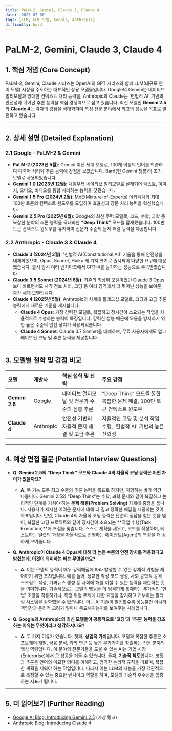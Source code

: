 ```yaml
---
title: PaLM-2, Gemini, Claude 3, Claude 4
date: '2025-07-06'
tags: [LLM, 대표 모델, Google, Anthropic]
difficulty: hard
---
```


# PaLM-2, Gemini, Claude 3, Claude 4

## 1. 핵심 개념 (Core Concept)

PaLM-2, Gemini, Claude 시리즈는 OpenAI의 GPT 시리즈와 함께 LLM(대규모 언어 모델) 시장을 주도하는 대표적인 상용 모델들입니다. Google의 Gemini는 네이티브 멀티모달과 방대한 컨텍스트 처리 능력을, Anthropic의 Claude는 '헌법적 AI' 기반의 안전성과 뛰어난 추론 능력을 핵심 경쟁력으로 삼고 있습니다. 최신 모델인 **Gemini 2.5**와 **Claude 4**는 각자의 강점을 극대화하며 특정 전문 분야에서 최고의 성능을 목표로 발전하고 있습니다.

______________________________________________________________________

## 2. 상세 설명 (Detailed Explanation)

### 2.1 Google - PaLM-2 & Gemini

- **PaLM-2 (2023년 5월)**: Gemini 이전 세대 모델로, 100개 이상의 언어를 학습하여 다국어 처리와 추론 능력에 강점을 보였습니다. Bard(현 Gemini 챗봇)의 초기 모델로 사용되었습니다.
- **Gemini 1.0 (2023년 12월)**: 처음부터 네이티브 멀티모달로 설계되어 텍스트, 이미지, 오디오, 비디오를 통합 처리하는 능력을 갖췄습니다.
- **Gemini 1.5 Pro (2024년 2월)**: MoE(Mixture-of-Experts) 아키텍처와 최대 100만 토큰의 컨텍스트 윈도우를 도입하여 효율성과 장문 처리 능력을 혁신했습니다.
- **Gemini 2.5 Pro (2025년 6월)**: Google의 최신 주력 모델로, 코드, 수학, 과학 등 복잡한 분야의 추론 능력을 극대화한 **"Deep Think"** 모드를 탑재했습니다. 100만 토큰 컨텍스트 윈도우를 유지하며 전문가 수준의 문제 해결 능력을 제공합니다.

### 2.2 Anthropic - Claude 3 & Claude 4

- **Claude 3 (2024년 3월)**: '헌법적 AI(Constitutional AI)' 기술을 통해 안전성을 내재화했으며, Opus, Sonnet, Haiku 세 가지 크기로 출시되어 다양한 요구에 대응했습니다. 출시 당시 여러 벤치마크에서 GPT-4를 능가하는 성능으로 주목받았습니다.
- **Claude 3.5 Sonnet (2024년 6월)**: 기존의 최상위 모델이었던 Claude 3 Opus보다 빠르면서도 시각 정보 처리, 코딩 등 여러 영역에서 더 뛰어난 성능을 보여준 중간 세대 모델입니다.
- **Claude 4 (2025년 5월)**: Anthropic의 차세대 플래그십 모델로, 코딩과 고급 추론 능력에서 새로운 기준을 제시합니다.
  - **Claude 4 Opus**: 가장 강력한 모델로, 복잡하고 장시간이 소요되는 작업을 자율적으로 수행하는 능력이 특징입니다. 강력한 성능 때문에 오용을 방지하기 위한 높은 수준의 안전 장치가 적용되었습니다.
  - **Claude 4 Sonnet**: Claude 3.7 Sonnet을 대체하며, 무료 사용자에게도 업그레이드된 코딩 및 추론 능력을 제공합니다.

______________________________________________________________________

## 3. 모델별 철학 및 강점 비교

| 모델           | 개발사    | 핵심 철학 및 전략                            | 주요 강점                                                             |
| :------------- | :-------- | :------------------------------------------- | :-------------------------------------------------------------------- |
| **Gemini 2.5** | Google    | 네이티브 멀티모달 및 전문가 수준의 심층 추론 | "Deep Think" 모드를 통한 복잡한 문제 해결, 100만 토큰 컨텍스트 윈도우 |
| **Claude 4**   | Anthropic | 안전성 기반의 자율적 문제 해결 및 고급 추론  | 자율적인 코딩 및 분석 작업 수행, '헌법적 AI' 기반의 높은 신뢰성       |

______________________________________________________________________

## 4. 예상 면접 질문 (Potential Interview Questions)

- **Q. Gemini 2.5의 "Deep Think" 모드와 Claude 4의 자율적 코딩 능력은 어떤 차이가 있을까요?**

  - **A.** 두 기능 모두 최고 수준의 추론 능력을 목표로 하지만, 지향하는 바가 약간 다릅니다. Gemini 2.5의 "Deep Think"는 수학, 과학 문제와 같이 복잡하고 논리적인 단계를 거쳐야 하는 **문제 해결(Problem Solving)** 자체에 중점을 둡니다. 사용자가 제시한 어려운 문제에 대해 더 깊고 정확한 해답을 제공하는 것이 목표입니다. 반면, Claude 4의 자율적 코딩 능력은 단순히 정답을 찾는 것을 넘어, 복잡한 코딩 프로젝트와 같이 장시간이 소요되는 \*\*작업 수행(Task Execution)\*\*에 초점을 맞춥니다. 스스로 계획을 세우고, 코드를 작성하며, 테스트하는 일련의 과정을 자율적으로 진행하는 에이전트(Agent)의 특성을 더 강하게 보여줍니다.

- **Q. Anthropic이 Claude 4 Opus에 대해 더 높은 수준의 안전 장치를 적용했다고 밝혔는데, 이것이 의미하는 바는 무엇일까요?**

  - **A.** 이는 모델의 능력이 매우 강력해짐에 따라 발생할 수 있는 잠재적 위험을 제어하기 위한 조치입니다. 예를 들어, 정교한 악성 코드 생성, 사회 공학적 공격 스크립트 작성, 가짜뉴스 생성 등 사회에 해를 끼칠 수 있는 능력을 제한하는 것을 의미합니다. 기술적으로는 모델의 행동을 더 엄격하게 통제하는 추가적인 '헌법' 조항을 적용하거나, 특정 위험 주제에 대한 요청을 감지하고 거부하는 필터링 시스템을 강화했을 수 있습니다. 이는 AI 기술이 발전할수록 성능뿐만 아니라 책임감과 윤리적 고려가 얼마나 중요해지는지를 보여주는 사례입니다.

- **Q. Google과 Anthropic의 최신 모델들이 공통적으로 '코딩'과 '추론' 능력을 강조하는 이유는 무엇이라고 생각하시나요?**

  - **A.** 두 가지 이유가 있습니다. 첫째, **상업적 가치**입니다. 코딩과 복잡한 추론은 소프트웨어 개발, 금융 분석, 과학 연구 등 높은 부가가치를 창출하는 전문 분야의 핵심 역량입니다. 이 분야의 전문가들을 도울 수 있는 AI는 기업 시장(Enterprise)에서 큰 성공을 거둘 수 있습니다. 둘째, **기술적 척도**입니다. 코딩과 추론은 언어의 미묘한 의미를 이해하고, 엄격한 논리적 규칙을 따르며, 복잡한 계획을 세워야 하는 작업입니다. 따라서 이는 LLM의 지능을 가장 객관적으로 측정할 수 있는 중요한 벤치마크 역할을 하며, 모델의 기술적 우수성을 입증하는 지표가 됩니다.

______________________________________________________________________

## 5. 더 읽어보기 (Further Reading)

- [Google AI Blog: Introducing Gemini 2.5](https://deepmind.google/technologies/gemini/2-5/) (가상 링크)
- [Anthropic Blog: Introducing Claude 4](https://www.anthropic.com/news/claude-4)
